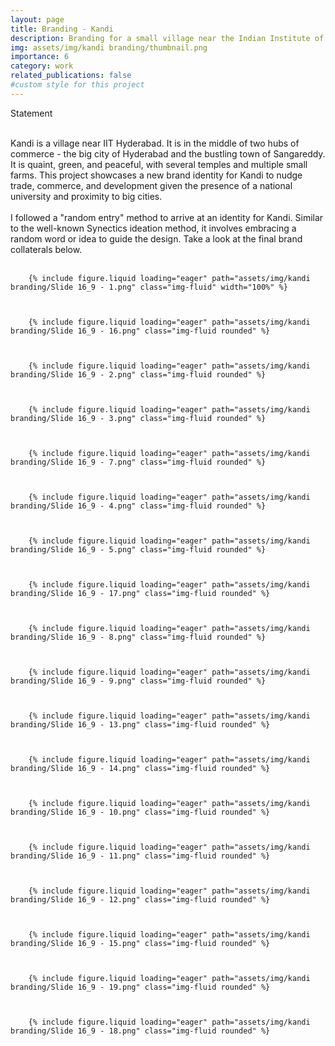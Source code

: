 ```yaml
---
layout: page
title: Branding - Kandi
description: Branding for a small village near the Indian Institute of Technology, Hyderabad. 
img: assets/img/kandi branding/thumbnail.png
importance: 6
category: work
related_publications: false
#custom style for this project
---
```

<style>
  .img-fluid {
    border: 1px solid #ffffff;
  }
</style>

<div>
Statement<br><br>

Kandi is a village near IIT Hyderabad. It is in the middle of two hubs of commerce - the big city of Hyderabad and the bustling town of Sangareddy. It is quaint, green, and peaceful, with several temples and multiple small farms. This project showcases a new brand identity for Kandi to nudge trade, commerce, and development given the presence of a national university and proximity to big cities. 
<br><br>
I followed a "random entry" method to arrive at an identity for Kandi. Similar to the well-known Synectics ideation method, it involves embracing a random word or idea to guide the design. Take a look at the final brand collaterals below. 
<br><br>

</div>


    
        {% include figure.liquid loading="eager" path="assets/img/kandi branding/Slide 16_9 - 1.png" class="img-fluid" width="100%" %}
   

  
        {% include figure.liquid loading="eager" path="assets/img/kandi branding/Slide 16_9 - 16.png" class="img-fluid rounded" %}
 

 
        {% include figure.liquid loading="eager" path="assets/img/kandi branding/Slide 16_9 - 2.png" class="img-fluid rounded" %}
  


        {% include figure.liquid loading="eager" path="assets/img/kandi branding/Slide 16_9 - 3.png" class="img-fluid rounded" %}
  

    
        {% include figure.liquid loading="eager" path="assets/img/kandi branding/Slide 16_9 - 7.png" class="img-fluid rounded" %}


    
        {% include figure.liquid loading="eager" path="assets/img/kandi branding/Slide 16_9 - 4.png" class="img-fluid rounded" %}


    
        {% include figure.liquid loading="eager" path="assets/img/kandi branding/Slide 16_9 - 5.png" class="img-fluid rounded" %}
    

    
        {% include figure.liquid loading="eager" path="assets/img/kandi branding/Slide 16_9 - 17.png" class="img-fluid rounded" %}
    

    
        {% include figure.liquid loading="eager" path="assets/img/kandi branding/Slide 16_9 - 8.png" class="img-fluid rounded" %}
    

    
        {% include figure.liquid loading="eager" path="assets/img/kandi branding/Slide 16_9 - 9.png" class="img-fluid rounded" %}
    

    
        {% include figure.liquid loading="eager" path="assets/img/kandi branding/Slide 16_9 - 13.png" class="img-fluid rounded" %}
    

    
        {% include figure.liquid loading="eager" path="assets/img/kandi branding/Slide 16_9 - 14.png" class="img-fluid rounded" %}
    

    
        {% include figure.liquid loading="eager" path="assets/img/kandi branding/Slide 16_9 - 10.png" class="img-fluid rounded" %}
    

    
        {% include figure.liquid loading="eager" path="assets/img/kandi branding/Slide 16_9 - 11.png" class="img-fluid rounded" %}
    

    
        {% include figure.liquid loading="eager" path="assets/img/kandi branding/Slide 16_9 - 12.png" class="img-fluid rounded" %}



        {% include figure.liquid loading="eager" path="assets/img/kandi branding/Slide 16_9 - 15.png" class="img-fluid rounded" %}



        {% include figure.liquid loading="eager" path="assets/img/kandi branding/Slide 16_9 - 19.png" class="img-fluid rounded" %}



        {% include figure.liquid loading="eager" path="assets/img/kandi branding/Slide 16_9 - 18.png" class="img-fluid rounded" %}
    